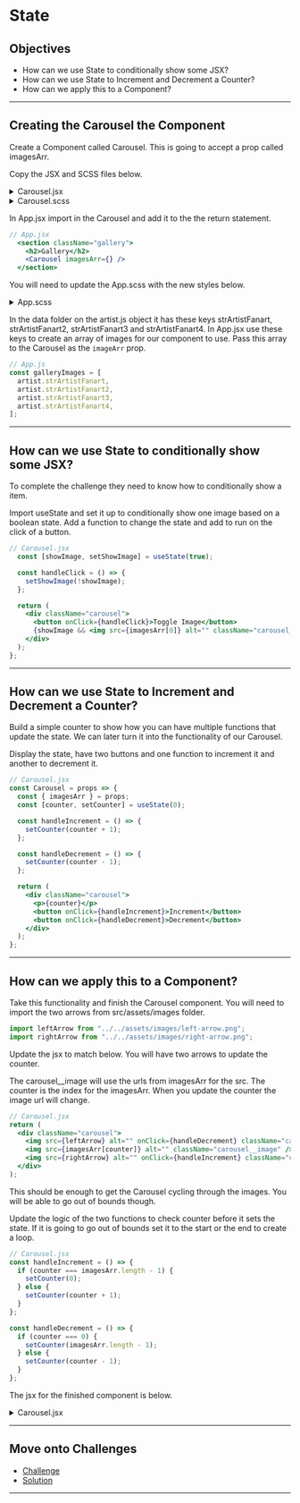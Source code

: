 # State

## Objectives

- How can we use State to conditionally show some JSX?
- How can we use State to Increment and Decrement a Counter?
- How can we apply this to a Component?

---

## Creating the Carousel the Component

Create a Component called Carousel. This is going to accept a prop called imagesArr.

Copy the JSX and SCSS files below.

<details>
<summary>Carousel.jsx</summary>

```jsx
// Carousel.jsx
import React from "react";

import "./Carousel.scss";

const Carousel = props => {
  const { imagesArr } = props;

  return (
    <div className="carousel">
      <p>Carousel works</p>
    </div>
  );
};

export default Carousel;
```

</details>

<details>
<summary>Carousel.scss</summary>

```scss
// Carousel.scss
@import "../../assets/sass/variables.scss";

.carousel {
  display: flex;
  justify-content: space-between;
  align-items: center;
  padding: 50px;
  background-color: $color-secondary;

  &__image {
    box-shadow: 0px 10px 20px rgba($color-black, 0.25);
    display: block;
    width: 80%;
    border-radius: 15px;
    margin: 0 10px;
  }

  &__arrow {
    display: block;
    height: 30px;

    &:hover {
      cursor: pointer;
    }
  }
}

@media (min-width: 992px) {
  .carousel {
    position: relative;
    flex-grow: 1;
    padding: 0;
    display: block;
    background-color: unset;

    &__image {
      width: 100%;
      height: 100%;
      object-fit: cover;
      margin: 0;
    }

    &__arrow {
      z-index: 2;
      position: absolute;
      bottom: 20px;
      background-color: rgba($color-white, 0.4);
      box-shadow: 0px 10px 20px rgba($color-black, 0.6);
      padding: 20px;
      border-radius: 15px;

      &:hover {
        background-color: rgba($color-white, 0.8);
      }

      &--left {
        left: 20px;
      }

      &--right {
        right: 20px;
      }
    }
  }
}
```

</details>

In App.jsx import in the Carousel and add it to the the return statement.

```jsx
// App.jsx
  <section className="gallery">
    <h2>Gallery</h2>
    <Carousel imagesArr={} />
  </section>
```

You will need to update the App.scss with the new styles below.

<details>
<summary>App.scss</summary>

```scss
// App.scss
@import "./assets/sass/variables.scss";

.app {
  color: $color-black;

  & > * {
    padding: 0 50px;
  }

  header {
    text-align: center;

    h1 {
      color: $color-black;
    }

    & > * {
      margin: 20px;
    }
  }

  .button-section {
    display: flex;
    margin: 20px auto;
    width: fit-content;
    & > \* {
      margin: 0 10px;
    }
  }

  .discography {
    padding: 0;

    .all-albums {
      background-color: $color-primary;
      padding: 10px 50px 20px 50px;
    }

    & > * {
      padding: 0px 50px;
    }
  }

  .gallery {
    padding: 0;

    h2 {
      padding: 0 50px;
    }
  }
}

@media (min-width: 992px) {
  .app {
    max-width: 1200px;
    margin: 0 auto;
    display: grid;
    gap: 25px 100px;
    grid-template-columns: repeat(2, 1fr);
    grid-template-rows: min-content;

    header {
      text-align: left;
      display: flex;
      grid-column: 1/ -1;

      img {
        height: 100px;
      }
    }

    .button-section {
      display: none;
    }

    .discover {
      grid-row: 3/4;
    }

    .discography {
      grid-row: 4/5;
      grid-column: 1/ -1;
      border-radius: 15px;
      display: grid;
      gap: 25px 100px;
      grid-template-columns: repeat(2, 1fr);

      .all-albums {
        border-radius: 15px;
        height: fit-content;
      }

      h2 {
        grid-column: 1 / -1;
      }
    }

    .gallery {
      grid-row: 3 / 4;
      display: flex;
      flex-direction: column;
      padding-right: 50px;

      h2 {
        padding: 0;
      }
    }
  }
}
```

</details>

In the data folder on the artist.js object it has these keys strArtistFanart, strArtistFanart2, strArtistFanart3 and strArtistFanart4. In App.jsx use these keys to create an array of images for our component to use. Pass this array to the Carousel as the `imageArr` prop.

```jsx
// App.js
const galleryImages = [
  artist.strArtistFanart,
  artist.strArtistFanart2,
  artist.strArtistFanart3,
  artist.strArtistFanart4,
];
```

---

## How can we use State to conditionally show some JSX?

To complete the challenge they need to know how to conditionally show a item.

Import useState and set it up to conditionally show one image based on a boolean state. Add a function to change the state and add to run on the click of a button.

```jsx
// Carousel.jsx
  const [showImage, setShowImage] = useState(true);

  const handleClick = () => {
    setShowImage(!showImage);
  };

  return (
    <div className="carousel">
      <button onClick={handleClick}>Toggle Image</button>
      {showImage && <img src={imagesArr[0]} alt="" className="carousel__image" />}
    </div>
  );
};
```

---

## How can we use State to Increment and Decrement a Counter?

Build a simple counter to show how you can have multiple functions that update the state. We can later turn it into the functionality of our Carousel.

Display the state, have two buttons and one function to increment it and another to decrement it.

```jsx
// Carousel.jsx
const Carousel = props => {
  const { imagesArr } = props;
  const [counter, setCounter] = useState(0);

  const handleIncrement = () => {
    setCounter(counter + 1);
  };

  const handleDecrement = () => {
    setCounter(counter - 1);
  };

  return (
    <div className="carousel">
      <p>{counter}</p>
      <button onClick={handleIncrement}>Increment</button>
      <button onClick={handleDecrement}>Decrement</button>
    </div>
  );
};
```

---

## How can we apply this to a Component?

Take this functionality and finish the Carousel component. You will need to import the two arrows from src/assets/images folder.

```jsx
import leftArrow from "../../assets/images/left-arrow.png";
import rightArrow from "../../assets/images/right-arrow.png";
```

Update the jsx to match below. You will have two arrows to update the counter.

The carousel\_\_image will use the urls from imagesArr for the src. The counter is the index for the imagesArr. When you update the counter the image url will change.

```jsx
// Carousel.jsx
return (
  <div className="carousel">
    <img src={leftArrow} alt="" onClick={handleDecrement} className="carousel__arrow carousel__arrow--left" />
    <img src={imagesArr[counter]} alt="" className="carousel__image" />
    <img src={rightArrow} alt="" onClick={handleIncrement} className="carousel__arrow carousel__arrow--right" />
  </div>
);
```

This should be enough to get the Carousel cycling through the images. You will be able to go out of bounds though.

Update the logic of the two functions to check counter before it sets the state. If it is going to go out of bounds set it to the start or the end to create a loop.

```jsx
// Carousel.jsx
const handleIncrement = () => {
  if (counter === imagesArr.length - 1) {
    setCounter(0);
  } else {
    setCounter(counter + 1);
  }
};

const handleDecrement = () => {
  if (counter === 0) {
    setCounter(imagesArr.length - 1);
  } else {
    setCounter(counter - 1);
  }
};
```

The jsx for the finished component is below.

  <details>
  <summary>Carousel.jsx</summary>

```jsx
import React, { useState } from "react";

import "./Carousel.scss";

import leftArrow from "../../assets/images/left-arrow.png";
import rightArrow from "../../assets/images/right-arrow.png";

const Carousel = props => {
  const { imagesArr } = props;
  const [counter, setCounter] = useState(0);

  const handleIncrement = () => {
    if (counter === imagesArr.length - 1) {
      setCounter(0);
    } else {
      setCounter(counter + 1);
    }
  };

  const handleDecrement = () => {
    if (counter === 0) {
      setCounter(imagesArr.length - 1);
    } else {
      setCounter(counter - 1);
    }
  };

  return (
    <div className="carousel">
      <img
        src={leftArrow}
        alt="left arrow"
        onClick={handleDecrement}
        className="carousel__arrow carousel__arrow--left"
      />
      <img src={imagesArr[counter]} alt="" className="carousel__image" />
      <img
        src={rightArrow}
        alt="right arrow"
        onClick={handleIncrement}
        className="carousel__arrow carousel__arrow--right"
      />
    </div>
  );
};

export default Carousel;
```

 </details>

---

## Move onto Challenges

- [Challenge](./challenge/challenge.md)
- [Solution](./challenge/solution.md)

---
